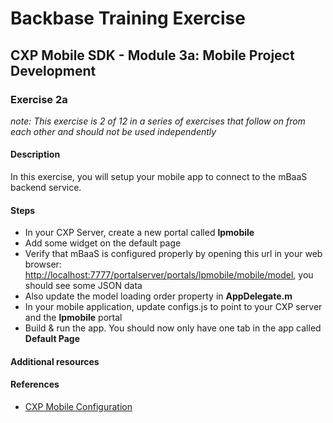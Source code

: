 # Backbase Training Exercise

## CXP Mobile SDK - Module 3a: Mobile Project Development

### Exercise 2a

_note: This exercise is 2 of 12 in a series of exercises that follow on from each other and should not be used independently_

#### Description

In this exercise, you will setup your mobile app to connect to the mBaaS backend service.

#### Steps

 - In your CXP Server, create a new portal called **lpmobile**
 - Add some widget on the default page
 - Verify that mBaaS is configured properly by opening this url in your web browser:
 [http://localhost:7777/portalserver/portals/lpmobile/mobile/model](http://localhost:7777/portalserver/portals/lpmobile/mobile/model), you should see some JSON data
 - Also update the model loading order property in **AppDelegate.m**
 - In your mobile application, update configs.js to point to your CXP server and the **lpmobile** portal
 - Build & run the app. You should now only have one tab in the app called **Default Page**

#### Additional resources

#### References

 - [CXP Mobile Configuration](https://my.backbase.com/resources/documentation/mobile-sdk/0.11-beta/mobileapp_config_file.html)

